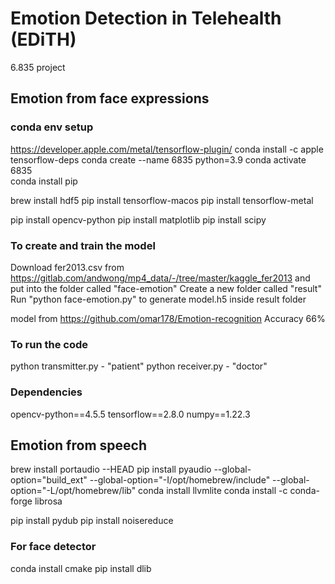 # Emotion Detection in Telehealth (EDiTH)
6.835 project

## Emotion from face expressions
### conda env setup
https://developer.apple.com/metal/tensorflow-plugin/
conda install -c apple tensorflow-deps
conda create --name 6835 python=3.9
conda activate 6835   
conda install pip

brew install hdf5
pip install tensorflow-macos
pip install tensorflow-metal

pip install opencv-python
pip install matplotlib
pip install scipy

### To create and train the model
Download fer2013.csv from https://gitlab.com/andwong/mp4_data/-/tree/master/kaggle_fer2013 and put into the folder called "face-emotion"
Create a new folder called "result"
Run "python face-emotion.py" to generate model.h5 inside result folder

model from https://github.com/omar178/Emotion-recognition
Accuracy 66%

### To run the code
python transmitter.py - "patient"
python receiver.py - "doctor"

### Dependencies
opencv-python==4.5.5
tensorflow==2.8.0
numpy==1.22.3

## Emotion from speech
brew install portaudio --HEAD
pip install pyaudio --global-option="build_ext" --global-option="-I/opt/homebrew/include" --global-option="-L/opt/homebrew/lib"
conda install llvmlite
conda install -c conda-forge librosa

pip install pydub
pip install noisereduce

### For face detector
conda install cmake
pip install dlib